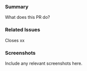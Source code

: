 ### Summary

What does this PR do?

### Related Issues

Closes xx

### Screenshots

Include any relevant screenshots here.
